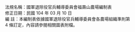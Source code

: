 法規名稱：國軍退除役官兵輔導委員會福壽山農場編制表  
修正日期：民國 104 年 03 月 10 日  
編 註：本編制表依據國軍退除役官兵輔導委員會各農場組織準則第  
4 條訂定，內容請參閱相關圖表附檔。  


